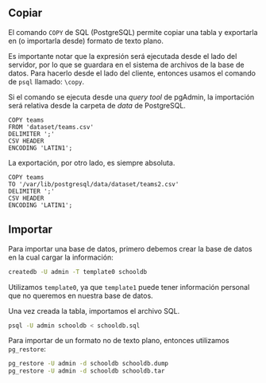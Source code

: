 ## Copiar

El comando `COPY` de SQL (PostgreSQL) permite copiar una tabla y exportarla en (o importarla desde) formato de texto plano.

Es importante notar que la expresión será ejecutada desde el lado del servidor, por lo que se guardara en el sistema de archivos de la base de datos. Para hacerlo desde el lado del cliente, entonces usamos el comando de `psql` llamado: `\copy`.

Si el comando se ejecuta desde una *query tool* de pgAdmin, la importación será relativa desde la carpeta de *data* de PostgreSQL.

```PostgreSQL
COPY teams
FROM 'dataset/teams.csv'
DELIMITER ';'
CSV HEADER
ENCODING 'LATIN1';
```

La exportación, por otro lado, es siempre absoluta.

``` PostgreSQL
COPY teams
TO '/var/lib/postgresql/data/dataset/teams2.csv'
DELIMITER ';'
CSV HEADER
ENCODING 'LATIN1';
```

## Importar

Para importar una base de datos, primero debemos crear la base de datos en la cual cargar la información:

```bash
createdb -U admin -T template0 schooldb
```

Utilizamos `template0`, ya que `template1` puede tener información personal que no queremos en nuestra base de datos.

Una vez creada la tabla, importamos el archivo SQL.

```bash
psql -U admin schooldb < schooldb.sql
```

Para importar de un formato no de texto plano, entonces utilizamos `pg_restore`:

```bash
pg_restore -U admin -d schooldb schooldb.dump
pg_restore -U admin -d schooldb schooldb.tar
```
